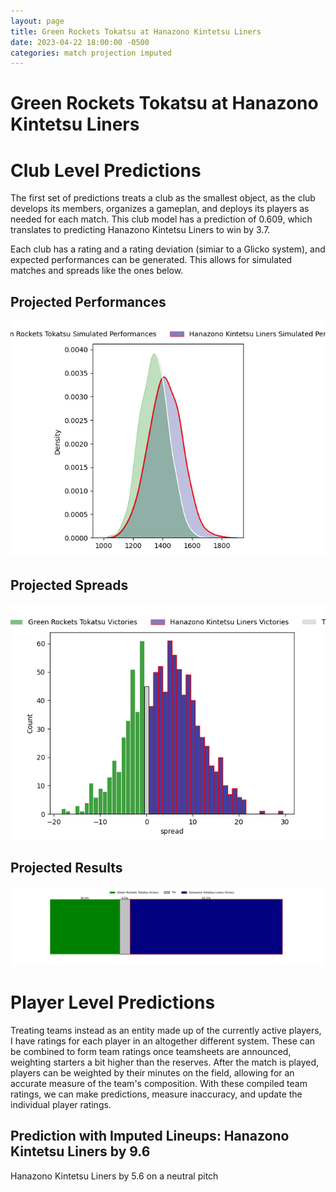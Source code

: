 ```yaml
---  
layout: page  
title: Green Rockets Tokatsu at Hanazono Kintetsu Liners  
date: 2023-04-22 18:00:00 -0500  
categories: match projection imputed  
---
```

# Green Rockets Tokatsu at Hanazono Kintetsu Liners

# Club Level Predictions


The first set of predictions treats a club as the smallest object, as the club develops its members, organizes a gameplan, and deploys its players as needed for each match. This club model has a prediction of 0.609, which translates to predicting Hanazono Kintetsu Liners to win by 3.7.

Each club has a rating and a rating deviation (simiar to a Glicko system), and expected performances can be generated. This allows for simulated matches and spreads like the ones below.
## Projected Performances


![Projected Performances](plots/performances_2023-04-22-HanazonoKintetsuLiners-GreenRocketsTokatsu.png)
## Projected Spreads


![Projected Spreads](plots/spreads_2023-04-22-HanazonoKintetsuLiners-GreenRocketsTokatsu.png)
## Projected Results


![Projected Results](plots/resultbar_2023-04-22-HanazonoKintetsuLiners-GreenRocketsTokatsu.png)
# Player Level Predictions


Treating teams instead as an entity made up of the currently active players, I have ratings for each player in an altogether different system. These can be combined to form team ratings once teamsheets are announced, weighting starters a bit higher than the reserves. After the match is played, players can be weighted by their minutes on the field, allowing for an accurate measure of the team's composition. With these compiled team ratings, we can make predictions, measure inaccuracy, and update the individual player ratings.
## Prediction with Imputed Lineups: Hanazono Kintetsu Liners by 9.6


Hanazono Kintetsu Liners by 5.6 on a neutral pitch

